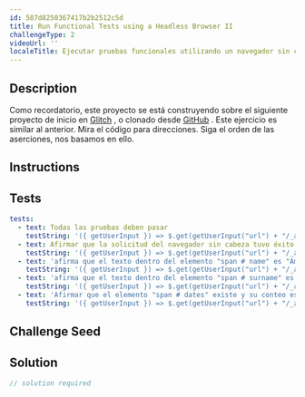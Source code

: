 ```yaml
---
id: 587d8250367417b2b2512c5d
title: Run Functional Tests using a Headless Browser II
challengeType: 2
videoUrl: ''
localeTitle: Ejecutar pruebas funcionales utilizando un navegador sin cabeza II
---
```


## Description
<section id="description"> Como recordatorio, este proyecto se está construyendo sobre el siguiente proyecto de inicio en <a href="https://glitch.com/#!/import/github/freeCodeCamp/boilerplate-mochachai/">Glitch</a> , o clonado desde <a href="https://github.com/freeCodeCamp/boilerplate-mochachai/">GitHub</a> . Este ejercicio es similar al anterior. Mira el código para direcciones. Siga el orden de las aserciones, nos basamos en ello. </section>

## Instructions
<section id="instructions">
</section>

## Tests
<section id='tests'>

```yml
tests:
  - text: Todas las pruebas deben pasar
    testString: '({ getUserInput }) => $.get(getUserInput("url") + "/_api/get-tests?type=functional&n=5").then(data => { assert.equal(data.state,"passed"); }, xhr => { throw new Error(xhr.responseText); })'
  - text: Afirmar que la solicitud del navegador sin cabeza tuvo éxito
    testString: '({ getUserInput }) => $.get(getUserInput("url") + "/_api/get-tests?type=functional&n=5").then(data => { assert.equal(data.assertions[0].method, "browser.success"); }, xhr => { throw new Error(xhr.responseText); })'
  - text: 'afirma que el texto dentro del elemento "span # name" es "Amerigo"'
    testString: '({ getUserInput }) => $.get(getUserInput("url") + "/_api/get-tests?type=functional&n=5").then(data => { assert.equal(data.assertions[1].method, "browser.text"); assert.equal(data.assertions[1].args[0], "\"span#name\""); assert.equal(data.assertions[1].args[1], "\"Amerigo\"");}, xhr => { throw new Error(xhr.responseText); })'
  - text: 'afirma que el texto dentro del elemento "span # surname" es "Vespucci"'
    testString: '({ getUserInput }) => $.get(getUserInput("url") + "/_api/get-tests?type=functional&n=5").then(data => { assert.equal(data.assertions[2].method, "browser.text"); assert.equal(data.assertions[2].args[0], "\"span#surname\""); assert.equal(data.assertions[2].args[1], "\"Vespucci\"");}, xhr => { throw new Error(xhr.responseText); })'
  - text: 'Afirmar que el elemento "span # dates" existe y su conteo es 1'
    testString: '({ getUserInput }) => $.get(getUserInput("url") + "/_api/get-tests?type=functional&n=5").then(data => { assert.equal(data.assertions[3].method, "browser.element"); assert.equal(data.assertions[3].args[0], "\"span#dates\""); assert.equal(data.assertions[3].args[1], 1);}, xhr => { throw new Error(xhr.responseText); })'

```

</section>

## Challenge Seed
<section id='challengeSeed'>

</section>

## Solution
<section id='solution'>

```js
// solution required
```
</section>
